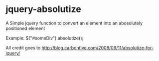 jquery-absolutize
=================
A Simple jquery function to convert an element into an abosolutely positioned element


Example:
$("#someDiv").absolutize();

All credit goes to http://blog.carbonfive.com/2008/09/11/absolutize-for-jquery/ 
